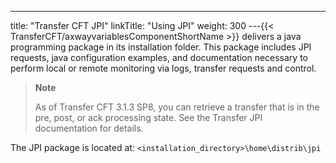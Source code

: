 ---
title: "Transfer CFT JPI"
linkTitle: "Using JPI"
weight: 300
---{{< TransferCFT/axwayvariablesComponentShortName  >}} delivers a java programming package in its installation folder. This package includes JPI requests, java configuration examples, and documentation necessary to perform local or remote monitoring via logs, transfer requests and control.

> **Note**
>
> As of Transfer CFT 3.1.3 SP8, you can retrieve a transfer that is in the pre, post, or ack processing state. See the Transfer JPI documentation for details.

The JPI package is located at: `<installation_directory>\home\distrib\jpi`
